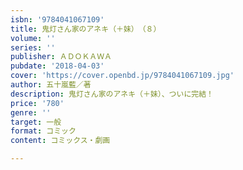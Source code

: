 ```yaml
---
isbn: '9784041067109'
title: 鬼灯さん家のアネキ（＋妹）　（８）
volume: ''
series: ''
publisher: ＡＤＯＫＡＷＡ
pubdate: '2018-04-03'
cover: 'https://cover.openbd.jp/9784041067109.jpg'
author: 五十嵐藍／著
description: 鬼灯さん家のアネキ（＋妹）、ついに完結！
price: '780'
genre: ''
target: 一般
format: コミック
content: コミックス・劇画

---
```

